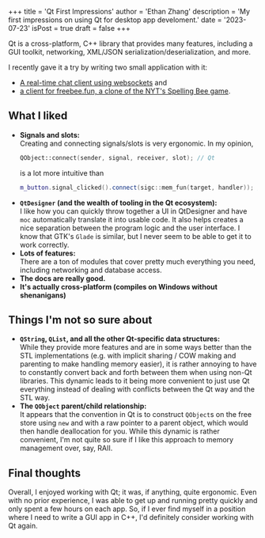 +++
title = 'Qt First Impressions'
author = 'Ethan Zhang'
description = 'My first impressions on using Qt for desktop app develoment.'
date = '2023-07-23'
isPost = true
draft = false
+++

Qt is a cross-platform, C++ library that provides many features, including a GUI toolkit, networking, XML/JSON serialization/deserialization, and more.

I recently gave it a try by writing two small application with it:

- [A real-time chat client using websockets](https://github.com/edzdez/websocket-chat-test) and
- [a client for freebee.fun, a clone of the NYT's Spelling Bee game](https://github.com/edzdez/spelling-bee-qt).

## What I liked

- __Signals and slots:__ \
  Creating and connecting signals/slots is very ergonomic.
  In my opinion,
  ```cpp
  QObject::connect(sender, signal, receiver, slot); // Qt
  ```
  is a lot more intuitive than
  ```cpp
  m_button.signal_clicked().connect(sigc::mem_fun(target, handler)); // gtkmm
  ```
- __`QtDesigner` (and the wealth of tooling in the Qt ecosystem):__ \
  I like how you can quickly throw together a UI in QtDesigner and have `moc` automatically translate it into usable code.
  It also helps creates a nice separation between the program logic and the user interface.
  I know that GTK's `Glade` is similar, but I never seem to be able to get it to work correctly.
- __Lots of features:__ \
  There are a ton of modules that cover pretty much everything you need, including networking and database access.
- __The docs are really good.__
- __It's actually cross-platform (compiles on Windows without shenanigans)__

## Things I'm not so sure about

- __`QString`, `QList`, and all the other Qt-specific data structures:__ \
  While they provide more features and are in some ways better than the STL implementations (e.g. with implicit sharing / COW making and parenting to make handling memory easier),
  it is rather annoying to have to constantly convert back and forth between them when using non-Qt libraries.
  This dynamic leads to it being more convenient to just use Qt everything instead of dealing with conflicts between the Qt way and the STL way.
- __The `QObject` parent/child relationship:__ \
  It appears that the convention in Qt is to construct `QObject`s on the free store using `new` and with a raw pointer to a parent object, which would then handle deallocation for you.
  While this dynamic is rather convenient, I'm not quite so sure if I like this approach to memory management over, say, RAII.

## Final thoughts

Overall, I enjoyed working with Qt; it was, if anything, quite ergonomic.
Even with no prior experience, I was able to get up and running pretty quickly and only spent a few hours on each app.
So, if I ever find myself in a position where I need to write a GUI app in C++, I'd definitely consider working with Qt again.